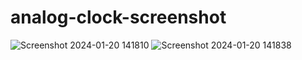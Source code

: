 # analog-clock-screenshot
![Screenshot 2024-01-20 141810](https://github.com/VISHALVKY/analog-clock/assets/113533909/a1ffdf4c-b40a-4c9e-9cbd-9da77f95a0a4)
![Screenshot 2024-01-20 141838](https://github.com/VISHALVKY/analog-clock/assets/113533909/247e7b16-79ac-4441-bdcb-9f21092dbda9)
